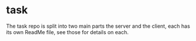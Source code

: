 task
====

The task repo is split into two main parts the server and the client, each has its own ReadMe file, see those for details
on each.